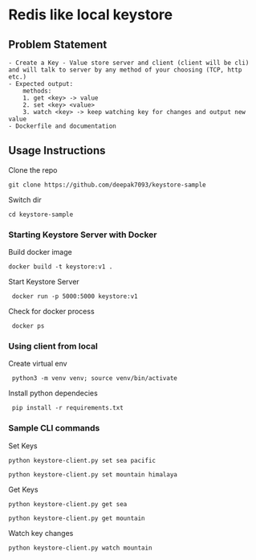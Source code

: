 # Redis like local keystore

## Problem Statement
    - Create a Key - Value store server and client (client will be cli) and will talk to server by any method of your choosing (TCP, http etc.)
    - Expected output:
        methods: 
        1. get <key> -> value
        2. set <key> <value>
        3. watch <key> -> keep watching key for changes and output new value
    - Dockerfile and documentation

## Usage Instructions

Clone the repo

`git clone https://github.com/deepak7093/keystore-sample`

Switch dir

`cd keystore-sample`

### Starting Keystore Server with Docker
Build docker image

` docker build -t keystore:v1 . `

Start Keystore Server

` docker run -p 5000:5000 keystore:v1`

Check for docker process

` docker ps`

### Using client from local
Create virtual env

` python3 -m venv venv; source venv/bin/activate`

Install python dependecies

` pip install -r requirements.txt`

### Sample CLI commands

Set Keys

`python keystore-client.py set sea pacific`

`python keystore-client.py set mountain himalaya`

Get Keys

`python keystore-client.py get sea`

`python keystore-client.py get mountain`

Watch key changes

`python keystore-client.py watch mountain`




